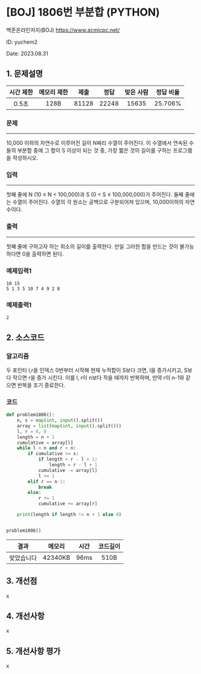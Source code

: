 # [BOJ] 1806번 부분합 (PYTHON)
백준온라인저지(BOJ) https://www.acmicpc.net/

ID: yuchem2

Date: 2023.08.31
## 1. 문제설명
| 시간 제한 | 메모리 제한 | 제출  | 정답 | 맞은 사람 | 정답 비율 |
| :---: | :---: | :---: | :---: | :---: | :---: |
| 0.5초 | 128B | 81128 | 22248 | 15635 | 25.706% |

### 문제
---
10,000 이하의 자연수로 이루어진 길이 N짜리 수열이 주어진다. 이 수열에서 연속된 수들의 부분합 중에 그 합이 S 이상이 되는 것 중, 가장 짧은 것의 길이를 구하는 프로그램을 작성하시오.

### 입력
---
첫째 줄에 N (10 ≤ N < 100,000)과 S (0 < S ≤ 100,000,000)가 주어진다. 둘째 줄에는 수열이 주어진다. 수열의 각 원소는 공백으로 구분되어져 있으며, 10,000이하의 자연수이다.

### 출력
---
첫째 줄에 구하고자 하는 최소의 길이를 출력한다. 만일 그러한 합을 만드는 것이 불가능하다면 0을 출력하면 된다.

### 예제입력1
```
10 15
5 1 3 5 10 7 4 9 2 8
```
### 예제출력1
```
2
```
## 2. 소스코드

### 알고리즘
두 포인터 l,r을 인덱스 0번부터 시작해 현재 누적합이 S보다 크면, l을 증가시키고, S보다 작으면 r을 증가 시킨다. 이를 l, r이 n보다 작을 때까지 반복하며, 만약 r이 n-1와 같으면 반복을 조기 종료한다.


### 코드
```Python
def problem1806():
    n, s = map(int, input().split())
    array = list(map(int, input().split()))
    l, r = 0, 0
    length = n + 1
    cumulative = array[l]
    while l < n and r < n:
        if cumulative >= s:
            if length > r - l + 1:
                length = r - l + 1
            cumulative -= array[l]
            l += 1
        elif r == n-1:
            break
        else:
            r += 1
            cumulative += array[r]

    print(length if length != n + 1 else 0)


problem1806()

```
| 결과 | 메모리 | 시간 | 코드길이 |
|:---:|:-----: | :---: | :----: |
| 맞았습니다 | 42340KB | 96ms | 510B |

## 3. 개선점
x
## 4. 개선사항

x
## 5. 개선사항 평가
x
